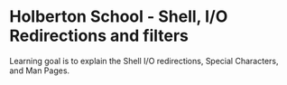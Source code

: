 # Holberton School - Shell, I/O Redirections and filters

Learning goal is to explain the Shell I/O redirections, Special Characters, and Man Pages.
